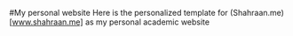 #My personal website
Here is the personalized template for (Shahraan.me)[www.shahraan.me] as my personal academic website
